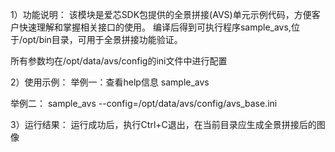 1）功能说明：
该模块是爱芯SDK包提供的全景拼接(AVS)单元示例代码，方便客户快速理解和掌握相关接口的使用。
编译后得到可执行程序sample_avs,位于/opt/bin目录，可用于全景拼接功能验证。

所有参数均在/opt/data/avs/config的ini文件中进行配置

2）使用示例：
举例一：查看help信息
sample_avs

举例二：
sample_avs --config=/opt/data/avs/config/avs_base.ini

3）运行结果：
运行成功后，执行Ctrl+C退出，在当前目录应生成全景拼接后的图像
